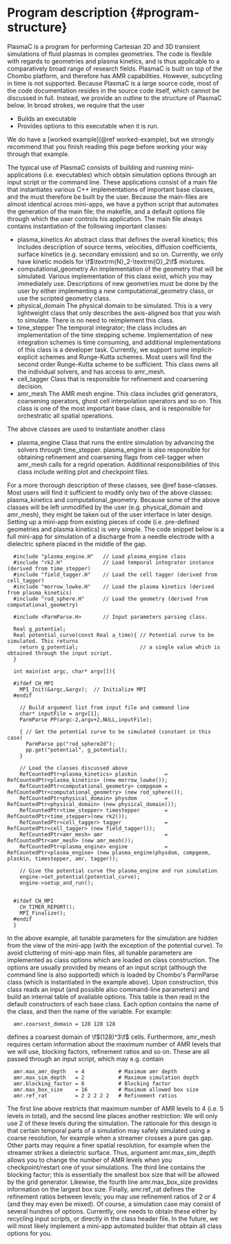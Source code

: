 Program description {#program-structure}
==============================

PlasmaC is a program for performing Cartesian 2D and 3D transient simulations of fluid plasmas in complex geometries. The code is flexible with regards to geometries and plasma kinetics, and is thus applicable to a comparatively broad range of research fields. PlasmaC is built on top of the Chombo platform, and therefore has AMR capabilities. However, subcycling in time is not supported. Because PlasmaC is a large source code, most of the code documentation resides in the source code itself, which cannot be discussed in full. Instead, we provide an outline to the structure of PlasmaC below. In broad strokes, we require that the user

* Builds an executable
* Provides options to this executable when it is run. 

We do have a [worked example](@ref worked-example), but we strongly recommend that you finish reading this page before working your way through that example. 

The typical use of PlasmaC consists of building and running mini-applications (i.e. executables) which obtain simulation options through an input script or the command line. These applications consist of a main file that instantiates various C++ implementations of important base classes, and the must therefore be built by the user. Because the main-files are almost identical across mini-apps, we have a python script that automates the generation of the main file; the makefile, and a default options file through which the user controls his application. The main file always contains instantiation of the following important classes:

* plasma_kinetics An abstract class that defines the overall kinetics; this includes description of source terms, velocities, diffusion coefficients, surface kinetics (e.g. secondary emission) and so on. Currently, we only have kinetic models for \f$\textrm{N}_2-\textrm{O}_2\f$ mixtures. 
* computational_geometry An implementation of the geometry that will be simulated. Various implementation of this class exist, which you may immediately use. Descriptions of new geometries must be done by the user by either implementing a new computational_geometry class, or use the scripted geometry class. 
* physical_domain The physical domain to be simulated. This is a very lightweight class that only describes the axis-aligned box that you wish to simulate. There is no need to reimplement this class. 
* time_stepper The temporal integrator; the class includes an implementation of the time stepping scheme. Implementation of new integration schemes is time consuming, and additional implementations of this class is a developer task. Currently, we support some implicit-explicit schemes and Runge-Kutta schemes. Most users will find the second order Runge-Kutta scheme to be sufficient. This class owns all the individual solvers, and has access to amr_mesh.
* cell_tagger Class that is responsible for refinement and coarsening decision. 
* amr_mesh The AMR mesh engine. This class includes grid generators, coarsening operators, ghost cell interpolation operators and so on. This class is one of the most important base class, and is responsible for orchestratic all spatial operations.

The above classes are used to instantiate another class

* plasma_engine Class that runs the entire simulation by advancing the solvers through time_stepper. plasma_engine is also responsible for obtaining refinement and coarsening flags from cell-tagger when amr_mesh calls for a regrid operation. Additional responsibilities of this class include writing plot and checkpoint files. 

For a more thorough description of these classes, see @ref base-classes. Most users will find it sufficient to modify only two of the above classes: plasma_kinetics and computational_geometry. Because some of the above classes will be left unmodified by the user (e.g. physical_domain and amr_mesh), they might be taken out of the user interface in later design. Setting up a mini-app from existing pieces of code (i.e. pre-defined geometries and plasma kinetics) is very simple. The code snippet below is a full mini-app for simulation
of a discharge from a needle electrode with a dielectric sphere placed in the middle of the gap. 

      #include "plasma_engine.H"   // Load plasma_engine class
      #include "rk2.H"             // Load temporal integrator instance (derived from time_stepper)
      #include "field_tagger.H"    // Load the cell tagger (derived from cell_tagger)
      #include "morrow_lowke.H"    // Load the plasma kinetics (derived from plasma_kinetics)
      #include "rod_sphere.H"      // Load the geometry (derived from computational_geometry)

      #include <ParmParse.H>       // Input parameters parsing class. 

      Real g_potential;    
      Real potential_curve(const Real a_time){ // Potential curve to be simulated. This returns
        return g_potential;                    // a single value which is obtained through the input script. 
      }

      int main(int argc, char* argv[]){

      #ifdef CH_MPI
        MPI_Init(&argc,&argv);  // Initialize MPI
      #endif

        // Build argument list from input file and command line
        char* inputFile = argv[1];
        ParmParse PP(argc-2,argv+2,NULL,inputFile);
      
        { // Get the potential curve to be simulated (constant in this case)
          ParmParse pp("rod_sphere2d");
          pp.get("potential", g_potential);
        }

      	// Load the classes discussed above
        RefCountedPtr<plasma_kinetics> plaskin         = RefCountedPtr<plasma_kinetics> (new morrow_lowke());
        RefCountedPtr<computational_geometry> compgeom = RefCountedPtr<computational_geometry> (new rod_sphere());
        RefCountedPtr<physical_domain> physdom         = RefCountedPtr<physical_domain> (new physical_domain());
        RefCountedPtr<time_stepper> timestepper        = RefCountedPtr<time_stepper>(new rk2());
        RefCountedPtr<cell_tagger> tagger              = RefCountedPtr<cell_tagger> (new field_tagger());	
        RefCountedPtr<amr_mesh> amr                    = RefCountedPtr<amr_mesh> (new amr_mesh());
        RefCountedPtr<plasma_engine> engine            = RefCountedPtr<plasma_engine> (new plasma_engine(physdom, compgeom, plaskin, timestepper, amr, tagger));

      	// Give the potential curve the plasma_engine and run simulation
        engine->set_potential(potential_curve);
        engine->setup_and_run();
      
      
      #ifdef CH_MPI
        CH_TIMER_REPORT();
        MPI_Finalize();
      #endif
      }

In the above example, all tunable parameters for the simulation are hidden from the view of the mini-app (with the exception of the potential curve). To avoid cluttering of mini-app main files, all tunable parameters are implemented as class options which are loaded on class construction. The options are usually provided by means of an input script (although the command line is also supported) which is loaded by Chombo's ParmParse class (which is instantiated in the example above). Upon construction, this class reads an input (and possible also command-line parameters) and build an internal table of available options. This table is then read in the default constructors of each base class. Each option contains the name of the class, and then the name of the variable. For example:

      amr.coarsest_domain = 128 128 128

defines a coarsest domain of \f$(128)^3\f$ cells. Furthermore, amr_mesh requires certain information about the maximum number of AMR levels that we will use, blocking factors, refinement ratios and so on. These are all passed through an input script, which may e.g. contain

      amr.max_amr_depth   = 4           # Maximum amr depth
      amr.max_sim_depth   = 2           # Maximum simulation depth
      amr.blocking_factor = 8           # Blocking factor
      amr.max_box_size    = 16          # Maximum allowed box size
      amr.ref_rat         = 2 2 2 2 2   # Refinement ratios

The first line above restricts that maximum number of AMR levels to 4 (i.e. 5 levels in total), and the second line places another restriction: We will only use 2 of these levels during the simulation. The rationale for this design is that certain temporal parts of a simulation may safely simulated using a coarse resolution, for example when a streamer crosses a pure gas gap. Other parts may require a finer spatial resolution, for example when the streamer strikes a dielectric surface. Thus, argument amr.max_sim_depth allows you to change the number of AMR levels when you checkpoint/restart one of your simulations. The third line contains the blocking factor; this is essentially the smallest box size that will be allowed by the grid generator. Likewise, the fourth line amr.max_box_size provides information on the largest box size. Finally, amr.ref_rat defines the refinement ratios between levels; you may use refinement ratios of 2 or 4 (and they may even be mixed). Of course, a simulation case may consist of several hundres of options. Currently, one needs to obtain these either by recycling input scripts, or directly in the class header file. In the future, we will most likely implement a mini-app automated builder that obtain all class options for you. 